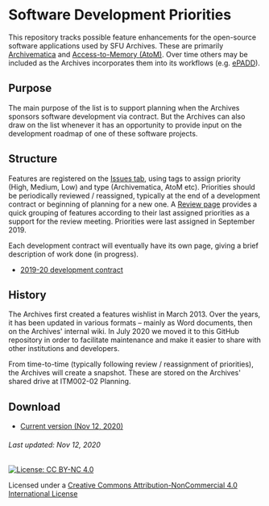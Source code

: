 # Software Development Priorities

This repository tracks possible feature enhancements for the open-source software applications used by SFU Archives. These are primarily [Archivematica](https://www.archivematica.org/en/) and [Access-to-Memory (AtoM)](https://www.accesstomemory.org/en/). Over time others may be included as the Archives incorporates them into its workflows (e.g. [ePADD](https://library.stanford.edu/projects/epadd)).

## Purpose
The main purpose of the list is to support planning when the Archives sponsors software development via contract. But the Archives can also draw on the list whenever it has an opportunity to provide input on the development roadmap of one of these software projects.

## Structure
Features are registered on the [Issues tab](https://github.com/SFU-Archives/software-development-priorities/issues), using tags to assign priority (High, Medium, Low) and type (Archivematica, AtoM etc). Priorities should be periodically reviewed / reassigned, typically at the end of a development contract or beginning of planning for a new one. A [Review page](./review.md) provides a quick grouping of features according to their last assigned priorities as a support for the review meeting. Priorities were last assigned in September 2019.

Each development contract will eventually have its own page, giving a brief description of work done (in progress).
- [2019-20 development contract](./development-contracts/2019-20.md)

## History
The Archives first created a features wishlist in March 2013. Over the years, it has been updated in various formats – mainly as Word documents, then on the Archives' internal wiki. In July 2020 we moved it to this GitHub repository in order to facilitate maintenance and make it easier to share with other institutions and developers.

From time-to-time (typically following review / reassignment of priorities), the Archives will create a snapshot. These are stored on the Archives' shared drive at ITM002-02 Planning.

## Download
- [Current version (Nov 12, 2020)](./downloads/current.pdf)

###### Last updated: Nov 12, 2020
[![License: CC BY-NC 4.0](https://img.shields.io/badge/License-CC%20BY--NC%204.0-lightgrey.svg)](https://creativecommons.org/licenses/by-nc/4.0/)

Licensed under a [Creative Commons Attribution-NonCommercial 4.0 International License](https://creativecommons.org/licenses/by-nc/4.0/)
